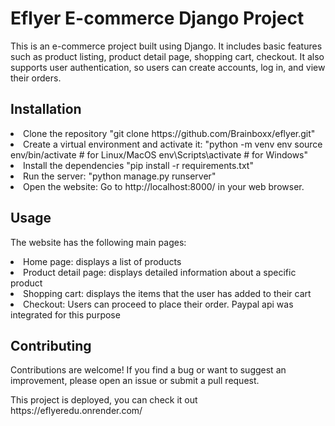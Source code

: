 <h1>Eflyer E-commerce Django Project</h1>

<p>This is an e-commerce project built using Django. It includes basic features such as product listing, product detail page, shopping cart, checkout. It also supports user authentication, so users can create accounts, log in, and view their orders.</p>
<h2>Installation</h2>
<li>Clone the repository "git clone https://github.com/Brainboxx/eflyer.git"</li>
<li>Create a virtual environment and activate it: "python -m venv env
source env/bin/activate  # for Linux/MacOS
env\Scripts\activate  # for Windows" </li>
<li>Install the dependencies "pip install -r requirements.txt" </li>
<li> Run the server: "python manage.py runserver" </li>
<li>Open the website:
Go to http://localhost:8000/ in your web browser.</li>
<h2>Usage</h2>
<p>The website has the following main pages:</p>
<li>Home page: displays a list of products</li>
<li>Product detail page: displays detailed information about a specific product</li>
<li>Shopping cart: displays the items that the user has added to their cart</li>
<li>Checkout: Users can proceed to place their order. Paypal api was integrated for this purpose</li>
<h2>Contributing</h2>
<p>Contributions are welcome! If you find a bug or want to suggest an improvement, please open an issue or submit a pull request.</p>
<p> This project is deployed, you can check it out https://eflyeredu.onrender.com/ </p>
